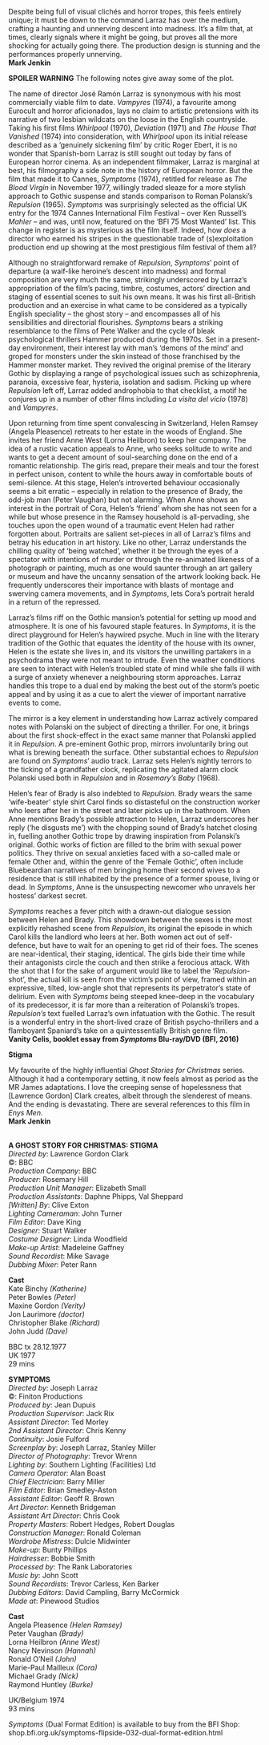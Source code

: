 

Despite being full of visual clichés and horror tropes, this feels entirely unique; it must be down to the command Larraz has over the medium, crafting a haunting and unnerving descent into madness. It’s a film that, at times, clearly signals where it might be going, but proves all the more shocking for actually going there.  The production design is stunning and the performances properly unnerving.  
**Mark Jenkin**

**SPOILER WARNING** The following notes give away some of the plot.

The name of director José Ramón Larraz is synonymous with his most commercially viable film to date. _Vampyres_ (1974), a favourite among Eurocult and horror aficionados, lays no claim to artistic pretensions with its narrative of two lesbian wildcats on the loose in the English countryside. Taking his first films _Whirlpool_ (1970), _Deviation_ (1971) and _The House That Vanished_ (1974) into consideration, with _Whirlpool_ upon its initial release described as a ‘genuinely sickening film’ by critic Roger Ebert, it is no wonder that Spanish-born Larraz is still sought out today by fans of European horror cinema. As an independent filmmaker, Larraz is marginal at best, his filmography a side note in the history of European horror. But the film that made it to Cannes, _Symptoms_ (1974), retitled for release as _The Blood Virgin_ in November 1977, willingly traded sleaze for a more stylish approach to Gothic suspense and stands comparison to Roman Polanski’s _Repulsion_ (1965). _Symptoms_ was surprisingly selected as the official UK entry for the 1974 Cannes International Film Festival – over Ken Russell’s _Mahler_ – and was, until now, featured on the ‘BFI 75 Most Wanted’ list. This change in register is as mysterious as the film itself. Indeed, how _does_ a director who earned his stripes in the questionable trade of (s)exploitation production end up showing at the most prestigious film festival of them all?

Although no straightforward remake of _Repulsion_, _Symptoms_’ point of departure (a waif-like heroine’s descent into madness) and formal composition are very much the same, strikingly underscored by Larraz’s appropriation of the film’s pacing, timbre, costumes, actors’ direction and staging of essential scenes to suit his own means. It was his first all-British production and an exercise in what came to be considered as a typically English speciality – the ghost story – and encompasses all of his sensibilities and directorial flourishes. _Symptoms_ bears a striking resemblance to the films of Pete Walker and the cycle of bleak psychological thrillers Hammer produced during the 1970s. Set in a present-day environment, their interest lay with man’s ‘demons of the mind’ and groped for monsters under the skin instead of those franchised by the Hammer monster market. They revived the original premise of the literary Gothic by displaying a range of psychological issues such as schizophrenia, paranoia, excessive fear, hysteria, isolation and sadism. Picking up where _Repulsion_ left off, Larraz added androphobia to that checklist, a motif he conjures up in a number of other films including _La visita del vicio_ (1978) and _Vampyres_.

Upon returning from time spent convalescing in Switzerland, Helen Ramsey (Angela Pleasence) retreats to her estate in the woods of England. She invites her friend Anne West (Lorna Heilbron) to keep her company. The idea of a rustic vacation appeals to Anne, who seeks solitude to write and wants to get a decent amount of soul-searching done on the end of a romantic relationship. The girls read, prepare their meals and tour the forest in perfect unison, content to while the hours away in comfortable bouts of semi-silence. At this stage, Helen’s introverted behaviour occasionally seems a bit erratic – especially in relation to the presence of Brady, the odd-job man (Peter Vaughan) but not alarming. When Anne shows an interest in the portrait of Cora, Helen’s ‘friend’ whom she has not seen for a while but whose presence in the Ramsey household is all-pervading, she touches upon the open wound of a traumatic event Helen had rather forgotten about. Portraits are salient set-pieces in all of Larraz’s films and betray his education in art history. Like no other, Larraz understands the chilling quality of ‘being watched’, whether it be through the eyes of a spectator with intentions of murder or through the re-animated likeness of a photograph or painting, much as one would saunter through an art gallery or museum and have the uncanny sensation of the artwork looking back. He frequently underscores their importance with blasts of montage and swerving camera movements, and in _Symptoms_, lets Cora’s portrait herald in a return of the repressed.

Larraz’s films riff on the Gothic mansion’s potential for setting up mood and atmosphere. It is one of his favoured staple features. In _Symptoms_, it is the direct playground for Helen’s haywired psyche. Much in line with the literary tradition of the Gothic that equates the identity of the house with its owner, Helen is the estate she lives in, and its visitors the unwilling partakers in a psychodrama they were not meant to intrude. Even the weather conditions are seen to interact with Helen’s troubled state of mind while she falls ill with a surge of anxiety whenever a neighbouring storm approaches. Larraz handles this trope to a dual end by making the best out of the storm’s poetic appeal and by using it as a cue to alert the viewer of important narrative events to come.

The mirror is a key element in understanding how Larraz actively compared notes with Polanski on the subject of directing a thriller. For one, it brings about the first shock-effect in the exact same manner that Polanski applied it in _Repulsion_. A pre-eminent Gothic prop, mirrors involuntarily bring out what is brewing beneath the surface. Other substantial echoes to _Repulsion_ are found on _Symptoms_’ audio track. Larraz sets Helen’s nightly terrors to the ticking of a grandfather clock, replicating the agitated alarm clock Polanski used both in _Repulsion_ and in _Rosemary’s Baby_ (1968).

Helen’s fear of Brady is also indebted to _Repulsion_. Brady wears the same ‘wife-beater’ style shirt Carol finds so distasteful on the construction worker who leers after her in the street and later picks up in the bathroom. When Anne mentions Brady’s possible attraction to Helen, Larraz underscores her reply (‘he disgusts me’) with the chopping sound of Brady’s hatchet closing in, fuelling another Gothic trope by drawing inspiration from Polanski’s original. Gothic works of fiction are filled to the brim with sexual power politics. They thrive on sexual anxieties faced with a so-called male or female Other and, within the genre of the ‘Female Gothic’, often include Bluebeardian narratives of men bringing home their second wives to a residence that is still inhabited by the presence of a former spouse, living or dead. In _Symptoms_, Anne is the unsuspecting newcomer who unravels her hostess’ darkest secret.

_Symptoms_ reaches a fever pitch with a drawn-out dialogue session between Helen and Brady. This showdown between the sexes is the most explicitly rehashed scene from _Repulsion_, its original the episode in which Carol kills the landlord who leers at her. Both women act out of self-defence, but have to wait for an opening to get rid of their foes. The scenes are near-identical, their staging, identical. The girls bide their time while their antagonists circle the couch and then strike a ferocious attack. With the shot that I for the sake of argument would like to label the ‘_Repulsion_-shot’, the actual kill is seen from the victim’s point of view, framed within an expressive, tilted, low-angle shot that represents its perpetrator’s state of delirium. Even with _Symptoms_ being steeped knee-deep in the vocabulary of its predecessor, it is far more than a reiteration of Polanski’s tropes. _Repulsion’s_ text fuelled Larraz’s own infatuation with the Gothic. The result is a wonderful entry in the short-lived craze of British psycho-thrillers and a flamboyant Spaniard’s take on a quintessentially British genre film.  
**Vanity Celis, booklet essay from _Symptoms_ Blu-ray/DVD (BFI, 2016)**

**Stigma**

My favourite of the highly influential _Ghost Stories for Christmas_ series. Although it had a contemporary setting, it now feels almost as period as the MR James adaptations. I love the creeping sense of hopelessness that [Lawrence Gordon] Clark creates, albeit through the slenderest of means. And the ending is devastating. There are several references to this film in _Enys Men_.  
**Mark Jenkin**
<br><br>

**A GHOST STORY FOR CHRISTMAS: STIGMA**  
_Directed by_: Lawrence Gordon Clark  
©: BBC  
_Production Company_: BBC  
_Producer_: Rosemary Hill  
_Production Unit Manager_: Elizabeth Small  
_Production Assistants_: Daphne Phipps,  Val Sheppard  
_[Written] By_: Clive Exton  
_Lighting Cameraman_: John Turner  
_Film Editor_: Dave King  
_Designer_: Stuart Walker  
_Costume Designer_: Linda Woodfield  
_Make-up Artist_: Madeleine Gaffney  
_Sound Recordist_: Mike Savage  
_Dubbing Mixer_: Peter Rann

**Cast**  
Kate Binchy _(Katherine)_  
Peter Bowles _(Peter)_  
Maxine Gordon _(Verity)_  
Jon Laurimore _(doctor)_  
Christopher Blake _(Richard)_  
John Judd _(Dave)_

BBC tx 28.12.1977  
UK 1977  
29 mins

**SYMPTOMS**<br>
_Directed by_: Joseph Larraz<br>
©: Finiton Productions<br>
_Produced by_: Jean Dupuis<br>
_Production Supervisor_: Jack Rix<br>
_Assistant Director_: Ted Morley<br>
_2nd Assistant Director_: Chris Kenny<br>
_Continuity_: Josie Fulford<br>
_Screenplay by_: Joseph Larraz, Stanley Miller<br>
_Director of Photography_: Trevor Wrenn<br>
_Lighting by_: Southern Lighting (Facilities) Ltd<br>
_Camera Operator_: Alan Boast<br>
_Chief Electrician_: Barry Miller<br>
_Film Editor_: Brian Smedley-Aston<br>
_Assistant Editor_: Geoff R. Brown<br>
_Art Director_: Kenneth Bridgeman<br>
_Assistant Art Director_: Chris Cook<br>
_Property Masters_: Robert Hedges, Robert Douglas<br>
_Construction Manager_: Ronald Coleman<br>
_Wardrobe Mistress_: Dulcie Midwinter<br>
_Make-up_: Bunty Phillips<br>
_Hairdresser_: Bobbie Smith<br>
_Processed by_: The Rank Laboratories<br>
_Music by_: John Scott<br>
_Sound Recordists_: Trevor Carless, Ken Barker<br>
_Dubbing Editors_: David Campling,  Barry McCormick<br>
_Made at_: Pinewood Studios<br>

**Cast**<br>
Angela Pleasence _(Helen Ramsey)_<br>
Peter Vaughan _(Brady)_<br>
Lorna Heilbron _(Anne West)_<br>
Nancy Nevinson _(Hannah)_<br>
Ronald O’Neil _(John)_<br>
Marie-Paul Mailleux _(Cora)_<br>
Michael Grady _(Nick)_<br>
Raymond Huntley _(Burke)_<br>

UK/Belgium 1974<br>
93 mins<br>

_Symptoms_ (Dual Format Edition) is available to buy from the BFI Shop: shop.bfi.org.uk/symptoms-flipside-032-dual-format-edition.html<br>
<br>
<!--stackedit_data:
eyJoaXN0b3J5IjpbLTE4MzczNDYyMjJdfQ==
-->